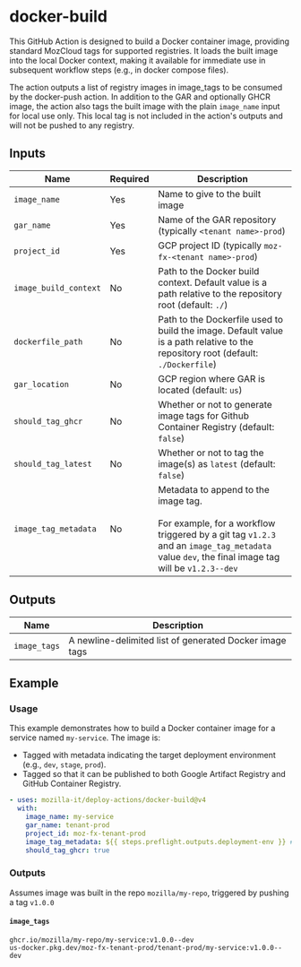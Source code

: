# docker-build

This GitHub Action is designed to build a Docker container image, providing standard MozCloud tags for supported registries. It loads the built image into the local Docker context, making it available for immediate use in subsequent workflow steps (e.g., in docker compose files).

The action outputs a list of registry images in image_tags to be consumed by the docker-push action. In addition to the GAR and optionally GHCR image, the action also tags the built image with the plain `image_name` input for local use only. This local tag is not included in the action's outputs and will not be pushed to any registry.

## Inputs

| Name                  | Required | Description                                                                                                                                                                                |
| --------------------- | -------- | ------------------------------------------------------------------------------------------------------------------------------------------------------------------------------------------ |
| `image_name`          | Yes      | Name to give to the built image                                                                                                                                                            |
| `gar_name`            | Yes      | Name of the GAR repository (typically `<tenant name>-prod`)                                                                                                                                |
| `project_id`          | Yes      | GCP project ID (typically `moz-fx-<tenant name>-prod`)                                                                                                                                     |
| `image_build_context` | No       | Path to the Docker build context. Default value is a path relative to the repository root (default: `./`)                                                                                  |
| `dockerfile_path`     | No       | Path to the Dockerfile used to build the image. Default value is a path relative to the repository root (default: `./Dockerfile`)                                                          |
| `gar_location`        | No       | GCP region where GAR is located (default: `us`)                                                                                                                                            |
| `should_tag_ghcr`     | No       | Whether or not to generate image tags for Github Container Registry (default: `false`)                                                                                                     |
| `should_tag_latest`   | No       | Whether or not to tag the image(s) as `latest` (default: `false`)                                                                                                                          |
| `image_tag_metadata`  | No       | Metadata to append to the image tag.<br><br>For example, for a workflow triggered by a git tag `v1.2.3` and an `image_tag_metadata` value `dev`, the final image tag will be `v1.2.3--dev` |

## Outputs

| Name         | Description                                             |
| ------------ | ------------------------------------------------------- |
| `image_tags` | A newline-delimited list of generated Docker image tags |

## Example

### Usage

This example demonstrates how to build a Docker container image for a service named `my-service`. The image is:

- Tagged with metadata indicating the target deployment environment (e.g., `dev`, `stage`, `prod`).
- Tagged so that it can be published to both Google Artifact Registry and GitHub Container Registry.

```yaml
- uses: mozilla-it/deploy-actions/docker-build@v4
  with:
    image_name: my-service
    gar_name: tenant-prod
    project_id: moz-fx-tenant-prod
    image_tag_metadata: ${{ steps.preflight.outputs.deployment-env }} # resolves to `dev` for the purposes of this example
    should_tag_ghcr: true
```

### Outputs

Assumes image was built in the repo `mozilla/my-repo`, triggered by pushing a tag `v1.0.0`

#### `image_tags`

```
ghcr.io/mozilla/my-repo/my-service:v1.0.0--dev
us-docker.pkg.dev/moz-fx-tenant-prod/tenant-prod/my-service:v1.0.0--dev
```

